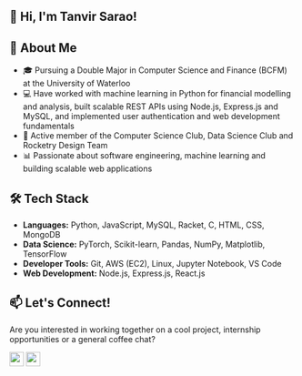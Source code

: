 ## 👋 Hi, I'm Tanvir Sarao!

## 🚀 About Me
- 🎓 Pursuing a Double Major in Computer Science and Finance (BCFM) at the University of Waterloo
- 💻 Have worked with machine learning in Python for financial modelling and analysis, built scalable REST APIs using Node.js, Express.js and MySQL, and implemented user authentication and web development fundamentals
- 🌱 Active member of the Computer Science Club, Data Science Club and Rocketry Design Team
- 📊 Passionate about software engineering, machine learning and building scalable web applications

## 🛠️ Tech Stack
- **Languages:** Python, JavaScript, MySQL, Racket, C, HTML, CSS, MongoDB
- **Data Science:** PyTorch, Scikit-learn, Pandas, NumPy, Matplotlib, TensorFlow
- **Developer Tools:** Git, AWS (EC2), Linux, Jupyter Notebook, VS Code
- **Web Development:** Node.js, Express.js, React.js

## 📫 Let's Connect!
Are you interested in working together on a cool project, internship opportunities or a general coffee chat?
<p>
<a href="https://www.linkedin.com/in/tanvir-sarao/"><img src="https://img.shields.io/badge/linkedin-%230077B5.svg?&style=for-the-badge&logo=linkedin&logoColor=white" height=25></a>
<a href="mailto:tsarao@uwaterloo.ca"><img src="https://img.shields.io/badge/Email_Me-black?style=social&logo=mail&logoColor=white" height=25></a>
</p>
